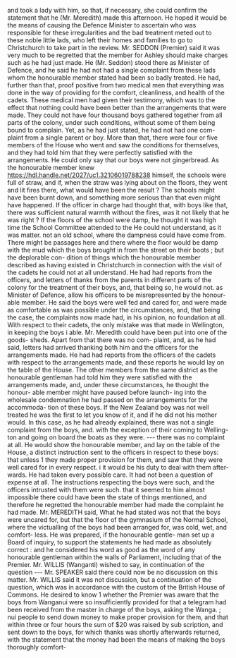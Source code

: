 and took a lady with him, so that, if necessary, she could confirm the statement that he (Mr. Meredith) made this afternoon. He hoped it would be the means of causing the Defence Minister to ascertain who was responsible for these irregularities and the bad treatment meted out to these noble little lads, who left their homes and families to go to Christchurch to take part in the review. Mr. SEDDON (Premier) said it was very much to be regretted that the member for Ashley should make charges such as he had just made. He (Mr. Seddon) stood there as Minister of Defence, and he said he had not had a single complaint from these lads whom the honourable member stated had been so badly treated. He had, further than that, proof positive from two medical men that everything was done in the way of providing for the comfort, cleanliness, and health of the cadets. These medical men had given their testimony, which was to the effect that nothing could have been better than the arrangements that were made. They could not have four thousand boys gathered together from all parts of the colony, under such conditions, without some of them being bound to complain. Yet, as he had just stated, he had not had one com- plaint from a single parent or boy. More than that, there were four or five members of the House who went and saw the conditions for themselves, and they had told him that they were perfectly satisfied with the arrangements. He could only say that our boys were not gingerbread. As the honourable member knew https://hdl.handle.net/2027/uc1.32106019788238 himself, the schools were full of straw, and if, when the straw was lying about on the floors, they went and lit fires there, what would have been the result ? The schools might have been burnt down, and something more serious than that even might have happened. If the officer in charge had thought that, with boys like that, there was sufficient natural warmth without the fires, was it not likely that he was right ? If the floors of the school were damp, he thought it was high time the School Committee attended to the He could not understand, as it was matter. not an old school, where the dampness could have come from. There might be passages here and there where the floor would be damp with the mud which the boys brought in from the street on their boots ; but the deplorable con- dition of things which the honourable member described as having existed in Christchurch in connection with the visit of the cadets he could not at all understand. He had had reports from the officers, and letters of thanks from the parents in different parts of the colony for the treatment of their boys, and, that being so, he would not. as Minister of Defence, allow his officers to be misrepresented by the honour- able member. He said the boys were well fed and cared for, and were made as comfortable as was possible under the circumstances, and, that being the case, the complaints now made had, in his opinion, no foundation at all. With respect to their cadets, the only mistake was that made in Wellington, in keeping the boys i able. Mr. Meredith could have been put into one of the goods- sheds. Apart from that there was no com- plaint, and, as he had said, letters had arrived thanking both him and the officers for the arrangements made. He had had reports from the officers of the cadets with respect to the arrangements made, and these reports he would lay on the table of the House. The other members from the same district as the honourable gentleman had told him they were satisfied with the arrangements made, and, under these circumstances, he thought the honour- able member might have paused before launch- ing into the wholesale condemnation he had passed on the arrangements for the accommoda- tion of these boys. If the New Zealand boy was not well treated he was the first to let you know of it, and if he did not his mother would. In this case, as he had already explained, there was not a single complaint from the boys, and. with the exception of their coming to Welling- ton and going on board the boats as they were. \--- there was no complaint at all. He would show the honourable member, and lay on the table of the House, a distinct instruction sent to the officers in respect to these boys: that unless 1 they made proper provision for them, and saw that they were well cared for in every respect. i it would be his duty to deal with them after- wards. He had taken every possible care. It had not been a question of expense at all. The instructions respecting the boys were such, and the officers intrusted with them were such. that it seemed to him almost impossible there could have been the state of things mentioned, and therefore he regretted the honourable member had made the complaint he had made. Mr. MEREDITH said, What he had stated was not that the boys were uncared for, but that the floor of the gymnasium of the Normal School, where the victualling of the boys had been arranged for, was cold, wet, and comfort- less. He was prepared, if the honourable gentle- man set up a Board of inquiry, to support the statements he had made as absolutely correct : and he considered his word as good as the word of any honourable gentleman within the walls of Parliament, including that of the Premier. Mr. WILLIS (Wanganti) wished to say, in continuation of the question --- Mr. SPEAKER said there could now be no discussion on this matter. Mr. WILLIS said it was not discussion, but a continuation of the question, which was in accordance with the custom of the British House of Commons. He desired to know 1 whether the Premier was aware that the boys from Wanganui were so insufficiently provided for that a telegram had been received from the master in charge of the boys, asking the Wanga. ; nui people to send down money to make proper provision for them, and that within three or four hours the sum of $20 was raised by sub scription, and sent down to the boys, for which thanks was shortly afterwards returned, with the statement that the money had been the means of making the boys thoroughly comfort- 